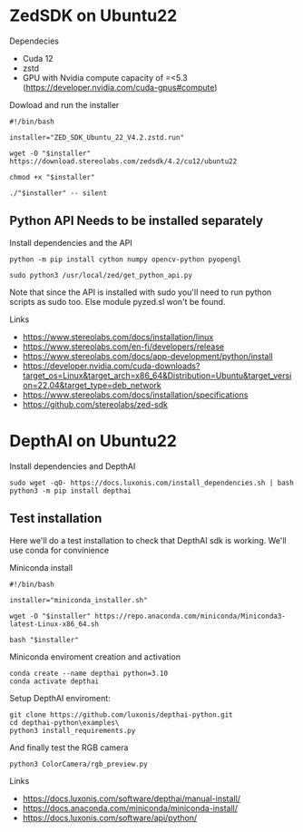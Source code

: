 # ZedSDK on Ubuntu22

Dependecies 
- Cuda 12
- zstd
- GPU with Nvidia compute capacity of =<5.3 (https://developer.nvidia.com/cuda-gpus#compute)

Dowload and run the installer

```
#!/bin/bash

installer="ZED_SDK_Ubuntu_22_V4.2.zstd.run"

wget -O "$installer" https://download.stereolabs.com/zedsdk/4.2/cu12/ubuntu22

chmod +x "$installer"

./"$installer" -- silent
```

## Python API Needs to be installed separately

Install dependencies and the API
```
python -m pip install cython numpy opencv-python pyopengl

sudo python3 /usr/local/zed/get_python_api.py
```
Note that since the API is installed with sudo you'll need to run python scripts as sudo too.
Else module pyzed.sl won't be found. 

Links
- https://www.stereolabs.com/docs/installation/linux
- https://www.stereolabs.com/en-fi/developers/release
- https://www.stereolabs.com/docs/app-development/python/install
- https://developer.nvidia.com/cuda-downloads?target_os=Linux&target_arch=x86_64&Distribution=Ubuntu&target_version=22.04&target_type=deb_network
- https://www.stereolabs.com/docs/installation/specifications
- https://github.com/stereolabs/zed-sdk

# DepthAI on Ubuntu22
Install dependencies and DepthAI
```
sudo wget -qO- https://docs.luxonis.com/install_dependencies.sh | bash
python3 -m pip install depthai
```

## Test installation

Here we'll do a test installation to check that DepthAI sdk is working. We'll use conda for convinience

Miniconda install
```
#!/bin/bash

installer="miniconda_installer.sh"

wget -O "$installer" https://repo.anaconda.com/miniconda/Miniconda3-latest-Linux-x86_64.sh

bash "$installer"
```
Miniconda enviroment creation and activation
```
conda create --name depthai python=3.10
conda activate depthai
```

Setup DepthAI enviroment:
```
git clone https://github.com/luxonis/depthai-python.git
cd depthai-python\examples\
python3 install_requirements.py
```
And finally test the RGB camera
```
python3 ColorCamera/rgb_preview.py
```
Links
- https://docs.luxonis.com/software/depthai/manual-install/
- https://docs.anaconda.com/miniconda/miniconda-install/
- https://docs.luxonis.com/software/api/python/
  
